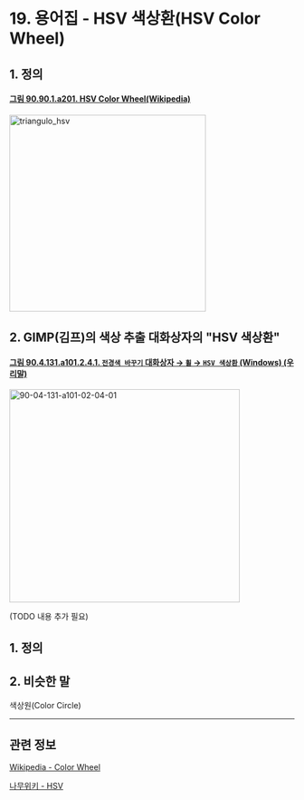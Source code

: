 # 19. 용어집 - HSV 색상환(HSV Color Wheel)

## 1. 정의

<a id="90-90-01-a201"></a>

#### [그림 90.90.1.a201. HSV Color Wheel(Wikipedia)](./90-90-01-color_model.md#90-90-01-a201)
<img width="347" height="347" alt="triangulo_hsv" src="https://github.com/user-attachments/assets/98751024-7609-438b-a938-11f703fa6323" />

## 2. GIMP(김프)의 색상 추출 대화상자의 "HSV 색상환"

<a id="90-04-131-a101-02-04-01"></a>

#### [그림 90.4.131.a101.2.4.1. `전경색 바꾸기` 대화상자 → `휠` → `HSV 색상환` (Windows) (우리말)](./90-04-0131-change_foreground_color.md#90-04-131-a101-02-04-01)
<img width="407" height="376" alt="90-04-131-a101-02-04-01" src="https://github.com/user-attachments/assets/879b1940-3c07-4904-9955-1ca2c1feb9ee" />

(TODO 내용 추가 필요)

## 1. 정의

## 2. 비슷한 말
색상원(Color Circle)

***

## 관련 정보

[Wikipedia - Color Wheel](https://simple.wikipedia.org/wiki/Color_wheel)

[나무위키 - HSV](https://namu.wiki/w/HSV)